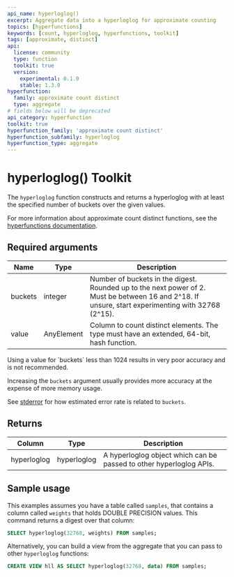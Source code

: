 ```yaml
---
api_name: hyperloglog()
excerpt: Aggregate data into a hyperloglog for approximate counting
topics: [hyperfunctions]
keywords: [count, hyperloglog, hyperfunctions, toolkit]
tags: [approximate, distinct]
api:
  license: community
  type: function
  toolkit: true
  version:
    experimental: 0.1.0
    stable: 1.3.0
hyperfunction:
  family: approximate count distinct
  type: aggregate
# fields below will be deprecated
api_category: hyperfunction
toolkit: true
hyperfunction_family: 'approximate count distinct'
hyperfunction_subfamily: hyperloglog
hyperfunction_type: aggregate
---
```


# hyperloglog()  <tag type="toolkit">Toolkit</tag>

The `hyperloglog` function constructs and returns a hyperloglog with at least
the specified number of buckets over the given values.

For more information about approximate count distinct functions, see the
[hyperfunctions documentation][hyperfunctions-approx-count-distincts].

## Required arguments

|Name|Type|Description|
|-|-|-|
|buckets|integer|Number of buckets in the digest. Rounded up to the next power of 2. Must be between 16 and 2^18. If unsure, start experimenting with 32768 (2^15).|
|value|AnyElement| Column to count distinct elements. The type must have an extended, 64-bit, hash function.|

<highlight type="warning">
Using a value for `buckets` less than 1024 results in very poor accuracy and is not recommended.
</highlight>

Increasing the `buckets` argument usually provides more accuracy at the expense
of more memory usage.

See [stderror][stderror] for how estimated error rate is related to `buckets`.

## Returns

|Column|Type|Description|
|-|-|-|
|hyperloglog|hyperloglog|A hyperloglog object which can be passed to other hyperloglog APIs.|

<!---Any special notes about the returns-->

## Sample usage

This examples assumes you have a table called `samples`, that contains a column
called `weights` that holds DOUBLE PRECISION values. This command returns a
digest over that column:

``` sql
SELECT hyperloglog(32768, weights) FROM samples;
```

Alternatively, you can build a view from the aggregate that you can pass to
other `hyperloglog` functions:

``` sql
CREATE VIEW hll AS SELECT hyperloglog(32768, data) FROM samples;
```

[hyperfunctions-approx-count-distincts]: /timescaledb/:currentVersion:/how-to-guides/hyperfunctions/approx-count-distincts/
[stderror]: /api/:currentVersion:/hyperfunctions/approx_count_distincts/stderror/

